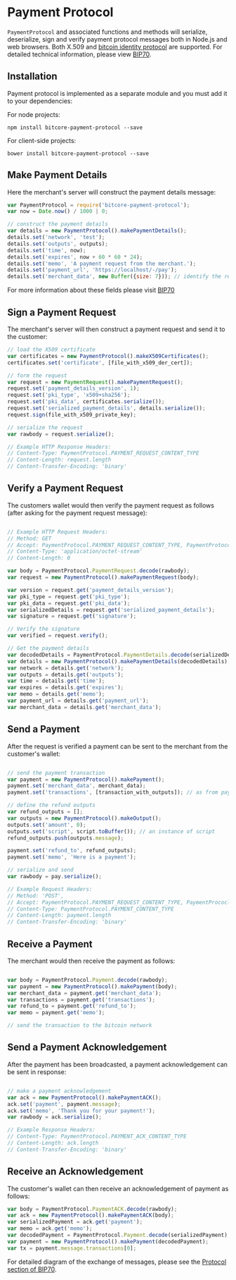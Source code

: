# Payment Protocol
`PaymentProtocol` and associated functions and methods will serialize, deserialize, sign and verify payment protocol messages both in Node.js and web browsers. Both X.509 and [bitcoin identity protocol](https://en.bitcoin.it/wiki/Identity_protocol_v1) are supported. For detailed technical information, please view [BIP70](https://github.com/bitcoin/bips/blob/master/bip-0070.mediawiki).

## Installation
Payment protocol is implemented as a separate module and you must add it to your dependencies:

For node projects:

```
npm install bitcore-payment-protocol --save
```

For client-side projects:

```
bower install bitcore-payment-protocol --save
```

## Make Payment Details
Here the merchant's server will construct the payment details message:

```javascript
var PaymentProtocol = require('bitcore-payment-protocol');
var now = Date.now() / 1000 | 0;

// construct the payment details
var details = new PaymentProtocol().makePaymentDetails();
details.set('network', 'test');
details.set('outputs', outputs);
details.set('time', now);
details.set('expires', now + 60 * 60 * 24);
details.set('memo', 'A payment request from the merchant.');
details.set('payment_url', 'https://localhost/-/pay');
details.set('merchant_data', new Buffer({size: 7})); // identify the request
```

For more information about these fields please visit [BIP70](https://github.com/bitcoin/bips/blob/master/bip-0070.mediawiki#paymentdetailspaymentrequest)

## Sign a Payment Request
The merchant's server will then construct a payment request and send it to the customer:

```javascript
// load the X509 certificate
var certificates = new PaymentProtocol().makeX509Certificates();
certificates.set('certificate', [file_with_x509_der_cert]);

// form the request
var request = new PaymentRequest().makePaymentRequest();
request.set('payment_details_version', 1);
request.set('pki_type', 'x509+sha256');
request.set('pki_data', certificates.serialize());
request.set('serialized_payment_details', details.serialize());
request.sign(file_with_x509_private_key);

// serialize the request
var rawbody = request.serialize();

// Example HTTP Response Headers:
// Content-Type: PaymentProtocol.PAYMENT_REQUEST_CONTENT_TYPE
// Content-Length: request.length
// Content-Transfer-Encoding: 'binary'
```

## Verify a Payment Request
The customers wallet would then verify the payment request as follows (after asking for the payment request message):

```javascript

// Example HTTP Request Headers:
// Method: GET
// Accept: PaymentProtocol.PAYMENT_REQUEST_CONTENT_TYPE, PaymentProtocol.PAYMENT_ACK_CONTENT_TYPE
// Content-Type: 'application/octet-stream'
// Content-Length: 0

var body = PaymentProtocol.PaymentRequest.decode(rawbody);
var request = new PaymentProtocol().makePaymentRequest(body);

var version = request.get('payment_details_version');
var pki_type = request.get('pki_type');
var pki_data = request.get('pki_data');
var serializedDetails = request.get('serialized_payment_details');
var signature = request.get('signature');

// Verify the signature
var verified = request.verify();

// Get the payment details
var decodedDetails = PaymentProtocol.PaymentDetails.decode(serializedDetails);
var details = new PaymentProtocol().makePaymentDetails(decodedDetails);
var network = details.get('network');
var outputs = details.get('outputs');
var time = details.get('time');
var expires = details.get('expires');
var memo = details.get('memo');
var payment_url = details.get('payment_url');
var merchant_data = details.get('merchant_data');
```

## Send a Payment
After the request is verified a payment can be sent to the merchant from the customer's wallet:

```javascript

// send the payment transaction
var payment = new PaymentProtocol().makePayment();
payment.set('merchant_data', merchant_data);
payment.set('transactions', [transaction_with_outputs]); // as from payment details

// define the refund outputs
var refund_outputs = [];
var outputs = new PaymentProtocol().makeOutput();
outputs.set('amount', 0);
outputs.set('script', script.toBuffer()); // an instance of script
refund_outputs.push(outputs.message);

payment.set('refund_to', refund_outputs);
payment.set('memo', 'Here is a payment');

// serialize and send
var rawbody = pay.serialize();

// Example Request Headers:
// Method: 'POST',
// Accept: PaymentProtocol.PAYMENT_REQUEST_CONTENT_TYPE, PaymentPrococl.PAYMENT_ACK_CONTENT_TYPE
// Content-Type: PaymentProtocol.PAYMENT_CONTENT_TYPE
// Content-Length: payment.length
// Content-Transfer-Encoding: 'binary'
```

## Receive a Payment
The merchant would then receive the payment as follows:

```javascript

var body = PaymentProtocol.Payment.decode(rawbody);
var payment = new PaymentProtocol().makePayment(body);
var merchant_data = payment.get('merchant_data');
var transactions = payment.get('transactions');
var refund_to = payment.get('refund_to');
var memo = payment.get('memo');

// send the transaction to the bitcoin network
```

## Send a Payment Acknowledgement
After the payment has been broadcasted, a payment acknowledgement can be sent in response:

```javascript

// make a payment acknowledgement
var ack = new PaymentProtocol().makePaymentACK();
ack.set('payment', payment.message);
ack.set('memo', 'Thank you for your payment!');
var rawbody = ack.serialize();

// Example Response Headers:
// Content-Type: PaymentProtocol.PAYMENT_ACK_CONTENT_TYPE
// Content-Length: ack.length
// Content-Transfer-Encoding: 'binary'
```

## Receive an Acknowledgement
The customer's wallet can then receive an acknowledgement of payment as follows:

```javascript
var body = PaymentProtocol.PaymentACK.decode(rawbody);
var ack = new PaymentProtocol().makePaymentACK(body);
var serializedPayment = ack.get('payment');
var memo = ack.get('memo');
var decodedPayment = PaymentProtocol.Payment.decode(serializedPayment);
var payment = new PaymentProtocol().makePayment(decodedPayment);
var tx = payment.message.transactions[0];
```

For detailed diagram of the exchange of messages, please see the [Protocol section of BIP70](https://github.com/bitcoin/bips/blob/master/bip-0070.mediawiki#protocol).
